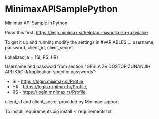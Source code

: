 # MinimaxAPISamplePython
Minimax API Sample in Python

Read this first: https://help.minimax.si/help/api-navodila-za-razvijalce

To get it up and running modify the settings in #VARIABLES ... username, password, client_id, client_secret

Lokalizacija = {SI, RS, HR}

Username and password from section "GESLA ZA DOSTOP ZUNANJIH APLIKACIJ/Application-specific passwords":
* SI - https://login.minimax.si/Profile,
* HR - https://login.minimax.hr/Profile,
* RS - https://login.minimax.rs/Profile.

client_id and client_secret provided by Minimax support

To install requirements
pip install -r requirements.txt
